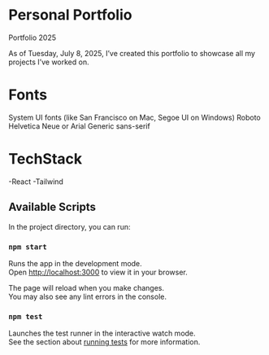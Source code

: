 # Personal Portfolio
Portfolio 2025

As of Tuesday, July 8, 2025, I’ve created this portfolio to showcase all my projects I’ve worked on.

# Fonts 
System UI fonts (like San Francisco on Mac, Segoe UI on Windows)
Roboto
Helvetica Neue or Arial
Generic sans-serif

# TechStack
-React
-Tailwind
## Available Scripts

In the project directory, you can run:

### `npm start`

Runs the app in the development mode.\
Open [http://localhost:3000](http://localhost:3000) to view it in your browser.

The page will reload when you make changes.\
You may also see any lint errors in the console.

### `npm test`

Launches the test runner in the interactive watch mode.\
See the section about [running tests](https://facebook.github.io/create-react-app/docs/running-tests) for more information.